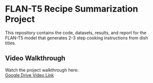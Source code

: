 
# FLAN-T5 Recipe Summarization Project

This repository contains the code, datasets, results, and report for the FLAN-T5 model that generates 2-3 step cooking instructions from dish titles.

## Video Walkthrough
Watch the project walkthrough here:  
[Google Drive Video Link](https://drive.google.com/file/d/1sXSGEW5ouwKBeco-h2-eYLgj2X5R-ter/view?usp=drive_link)
